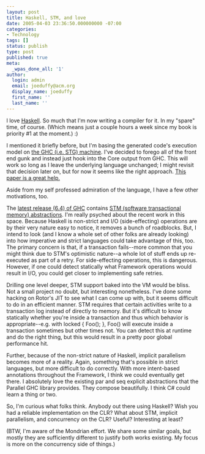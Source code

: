 ```yaml
---
layout: post
title: Haskell, STM, and love
date: 2005-04-03 23:36:50.000000000 -07:00
categories:
- Technology
tags: []
status: publish
type: post
published: true
meta:
  _wpas_done_all: '1'
author:
  login: admin
  email: joeduffy@acm.org
  display_name: joeduffy
  first_name: ''
  last_name: ''
---
```

I love [Haskell](http://haskell.org/). So much that I'm now writing a compiler
for it. In my "spare" time, of course. (Which means just a couple hours a week
since my book is priority #1 at the moment.) :)

I mentioned it briefly before, but I'm basing the generated code's execution
model on [the GHC (i.e. STG)
machine](http://research.microsoft.com/copyright/accept.asp?path=/users/simonpj/papers/spineless-tagless-gmachine.ps.gz#26pub=34).
I've decided to forego all of the front end gunk and instead just hook into the
Core output from GHC. This will work so long as I leave the underlying language
unchanged; I might revisit that decision later on, but for now it seems like
the right approach. [This paper is a great
help.](http://www.haskell.org/ghc/docs/papers/core.ps.gz)

Aside from my self professed admiration of the language, I have a few other
motivations, too.

The [latest release (6.4) of GHC](http://haskell.org/ghc/) contains [STM
(software transactional memory)
abstractions](http://research.microsoft.com/~tharris/papers/2005-ppopp-composable.pdf).
I'm really psyched about the recent work in this space. Because Haskell is
non-strict and I/O (side-effecting) operations are by their very nature easy to
notice, it removes a bunch of roadblocks. But, I intend to look (and I know a
whole set of other folks are already looking) into how imperative and strict
languages could take advantage of this, too. The primary concern is that, if a
transaction fails--more common that you might think due to STM's optimistic
nature--a whole lot of stuff ends up re-executed as part of a retry. For
side-effecting operations, this is dangerous. However, if one could detect
statically what Framework operations would result in I/O, you could get closer
to implementing safe retries.

Drilling one level deeper, STM support baked into the VM would be bliss. Not a
small project no doubt, but interesting nonetheless. I've done some hacking on
Rotor's JIT to see what I can come up with, but it seems difficult to do in an
efficient manner. STM requires that certain activities write to a transaction
log instead of directly to memory. But it's difficult to know statically
whether you're inside a transaction and thus which behavior is
appropriate--e.g. with locked { Foo(); }, Foo() will execute inside a
transaction sometimes but other times not. You can detect this at runtime and
do the right thing, but this would result in a pretty poor global performance
hit.

Further, because of the non-strict nature of Haskell, implicit parallelism
becomes more of a reality. Again, something that's possible in strict
languages, but more difficult to do correctly. With more intent-based
annotations throughout the Framework, I think we could eventually get there. I
absolutely love the existing par and seq explicit abstractions that the
Parallel GHC library provides. They compose beautifully. I think C# could learn
a thing or two.

So, I'm curious what folks think. Anybody out there using Haskell? Wish you had
a reliable implementation on the CLR? What about STM, implicit parallelism, and
concurrency on the CLR? Useful? Interesting at least?

(BTW, I'm aware of the Mondrian effort. We share some similar goals, but mostly
they are sufficiently different to justify both works existing. My focus is
more on the concurrency side of things.)

